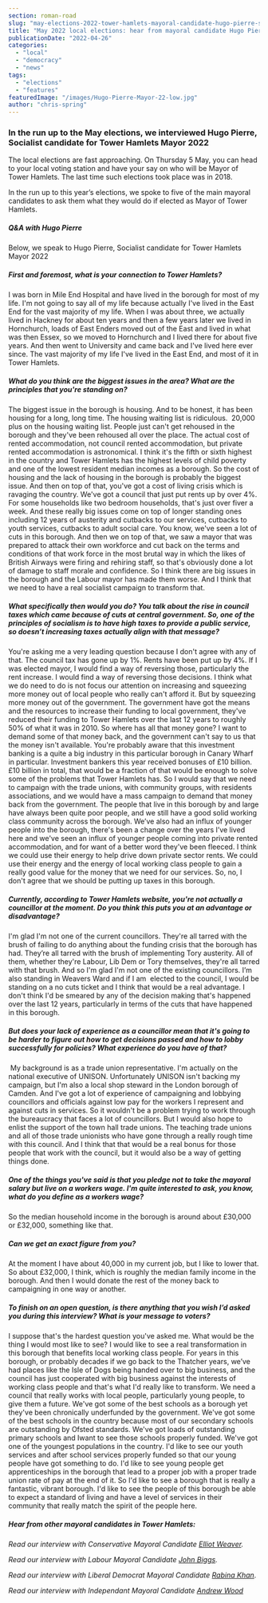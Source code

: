 ```yaml
---
section: roman-road
slug: "may-elections-2022-tower-hamlets-mayoral-candidate-hugo-pierre-socialist"
title: "May 2022 local elections: hear from mayoral candidate Hugo Pierre"
publicationDate: "2022-04-26"
categories: 
  - "local"
  - "democracy"
  - "news"
tags: 
  - "elections"
  - "features"
featuredImage: "/images/Hugo-Pierre-Mayor-22-low.jpg"
author: "chris-spring"
---
```


### In the run up to the May elections, we interviewed Hugo Pierre, Socialist candidate for Tower Hamlets Mayor 2022

The local elections are fast approaching. On Thursday 5 May, you can head to your local voting station and have your say on who will be Mayor of Tower Hamlets. The last time such elections took place was in 2018.

In the run up to this year’s elections, we spoke to five of the main mayoral candidates to ask them what they would do if elected as Mayor of Tower Hamlets.

##### Q&A with Hugo Pierre

Below, we speak to Hugo Pierre, Socialist candidate for Tower Hamlets Mayor 2022

##### First and foremost, what is your connection to Tower Hamlets?

I was born in Mile End Hospital and have lived in the borough for most of my life. I'm not going to say all of my life because actually I've lived in the East End for the vast majority of my life. When I was about three, we actually lived in Hackney for about ten years and then a few years later we lived in Hornchurch, loads of East Enders moved out of the East and lived in what was then Essex, so we moved to Hornchurch and I lived there for about five years. And then went to University and came back and I've lived here ever since. The vast majority of my life I've lived in the East End, and most of it in Tower Hamlets.

##### What do you think are the biggest issues in the area? What are the principles that you're standing on?

The biggest issue in the borough is housing. And to be honest, it has been housing for a long, long time. The housing waiting list is ridiculous.  20,000 plus on the housing waiting list. People just can't get rehoused in the borough and they've been rehoused all over the place. The actual cost of rented accommodation, not council rented accommodation, but private rented accommodation is astronomical. I think it's the fifth or sixth highest in the country and Tower Hamlets has the highest levels of child poverty and one of the lowest resident median incomes as a borough. So the cost of housing and the lack of housing in the borough is probably the biggest issue. And then on top of that, you've got a cost of living crisis which is ravaging the country. We've got a council that just put rents up by over 4%. For some households like two bedroom households, that's just over fiver a week. And these really big issues come on top of longer standing ones including 12 years of austerity and cutbacks to our services, cutbacks to youth services, cutbacks to adult social care. You know, we've seen a lot of cuts in this borough. And then we on top of that, we saw a mayor that was prepared to attack their own workforce and cut back on the terms and conditions of that work force in the most brutal way in which the likes of British Airways were firing and rehiring staff, so that's obviously done a lot of damage to staff morale and confidence. So I think there are big issues in the borough and the Labour mayor has made them worse. And I think that we need to have a real socialist campaign to transform that.

##### What specifically then would you do? You talk about the rise in council taxes which came because of cuts at central government. So, one of the principles of socialism is to have high taxes to provide a public service, so doesn’t increasing taxes actually align with that message? 

You're asking me a very leading question because I don't agree with any of that. The council tax has gone up by 1%. Rents have been put up by 4%. If I was elected mayor, I would find a way of reversing those, particularly the rent increase. I would find a way of reversing those decisions. I think what we do need to do is not focus our attention on increasing and squeezing more money out of local people who really can't afford it. But by squeezing more money out of the government. The government have got the means and the resources to increase their funding to local government, they've reduced their funding to Tower Hamlets over the last 12 years to roughly 50% of what it was in 2010. So where has all that money gone? I want to demand some of that money back, and the government can't say to us that the money isn't available. You're probably aware that this investment banking is a quite a big industry in this particular borough in Canary Wharf in particular. Investment bankers this year received bonuses of £10 billion. £10 billion in total, that would be a fraction of that would be enough to solve some of the problems that Tower Hamlets has. So I would say that we need to campaign with the trade unions, with community groups, with residents associations, and we would have a mass campaign to demand that money back from the government. The people that live in this borough by and large have always been quite poor people, and we still have a good solid working class community across the borough. We’ve also had an influx of younger people into the borough, there's been a change over the years I’ve lived here and we've seen an influx of younger people coming into private rented accommodation, and for want of a better word they've been fleeced. I think we could use their energy to help drive down private sector rents. We could use their energy and the energy of local working class people to gain a really good value for the money that we need for our services. So, no, I don't agree that we should be putting up taxes in this borough.

##### Currently, according to Tower Hamlets website, you're not actually a councillor at the moment. Do you think this puts you at an advantage or disadvantage?

I'm glad I'm not one of the current councillors. They're all tarred with the brush of failing to do anything about the funding crisis that the borough has had. They’re all tarred with the brush of implementing Tory austerity. All of them, whether they're Labour, Lib Dem or Tory themselves, they're all tarred with that brush. And so I'm glad I'm not one of the existing councillors. I’m also standing in Weavers Ward and if I am  elected to the council, I would be standing on a no cuts ticket and I think that would be a real advantage. I don't think I'd be smeared by any of the decision making that's happened over the last 12 years, particularly in terms of the cuts that have happened in this borough.

##### But does your lack of experience as a councillor mean that it's going to be harder to figure out how to get decisions passed and how to lobby successfully for policies? What experience do you have of that?

 My background is as a trade union representative. I'm actually on the national executive of UNISON. Unfortunately UNISON isn't backing my campaign, but I'm also a local shop steward in the London borough of Camden. And I've got a lot of experience of campaigning and lobbying councillors and officials against low pay for the workers I represent and against cuts in services. So it wouldn't be a problem trying to work through the bureaucracy that faces a lot of councillors. But I would also hope to enlist the support of the town hall trade unions. The teaching trade unions and all of those trade unionists who have gone through a really rough time with this council. And I think that that would be a real bonus for those people that work with the council, but it would also be a way of getting things done. 

##### One of the things you've said is that you pledge not to take the mayoral salary but live on a workers wage. I'm quite interested to ask, you know, what do you define as a workers wage?

So the median household income in the borough is around about £30,000 or £32,000, something like that.

##### Can we get an exact figure from you?

At the moment I have about 40,000 in my current job, but I like to lower that. So about £32,000, I think, which is roughly the median family income in the borough. And then I would donate the rest of the money back to campaigning in one way or another. 

##### To finish on an open question, is there anything that you wish I’d asked you during this interview? What is your message to voters?

I suppose that's the hardest question you've asked me. What would be the thing I would most like to see? I would like to see a real transformation in this borough that benefits local working class people. For years in this borough, or probably decades if we go back to the Thatcher years, we’ve had places like the Isle of Dogs being handed over to big business, and the council has just cooperated with big business against the interests of working class people and that's what I'd really like to transform. We need a council that really works with local people, particularly young people, to give them a future. We've got some of the best schools as a borough yet they've been chronically underfunded by the government. We've got some of the best schools in the country because most of our secondary schools are outstanding by Ofsted standards. We've got loads of outstanding primary schools and Iwant to see those schools properly funded. We've got one of the youngest populations in the country. I'd like to see our youth services and after school services properly funded so that our young people have got something to do. I'd like to see young people get apprenticeships in the borough that lead to a proper job with a proper trade union rate of pay at the end of it. So I'd like to see a borough that is really a fantastic, vibrant borough. I'd like to see the people of this borough be able to expect a standard of living and have a level of services in their community that really match the spirit of the people here. 

##### Hear from other mayoral candidates in Tower Hamlets:

_Read our interview with Conservative Mayoral Candidate_ [_Elliot Weaver_](https://romanroadlondon.com/may-elections-2022-tower-hamlets-mayoral-candidate-elliott-weaver-conservative/)_._

_Read our interview with Labour Mayoral Candidate_ [_John Biggs_](https://romanroadlondon.com/may-elections-2022-tower-hamlets-john-biggs/)_._

_Read our interview with Liberal Democrat Mayoral Candidate_ [_Rabina Khan_](https://romanroadlondon.com/may-elections-2022-tower-hamlets-mayoral-candidate-rabina-khan-lib-dem/).

_Read our interview with Independant Mayoral Candidate_ [_Andrew Wood_](https://romanroadlondon.com/may-elections-2022-tower-hamlets-mayoral-candidate-andrew-wood-independent/)


